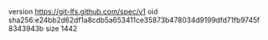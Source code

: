 version https://git-lfs.github.com/spec/v1
oid sha256:e24bb2d62df1a8cdb5a653411ce35873b478034d9199dfd71fb9745f8343943b
size 1442
